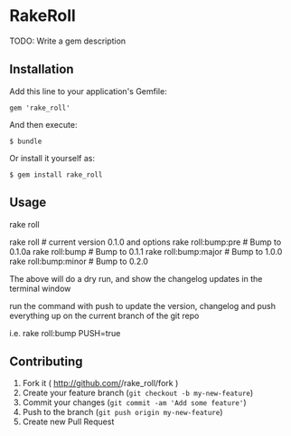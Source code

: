 # RakeRoll

TODO: Write a gem description

## Installation

Add this line to your application's Gemfile:

    gem 'rake_roll'

And then execute:

    $ bundle

Or install it yourself as:

    $ gem install rake_roll

## Usage

rake roll

rake roll                        # current version 0.1.0 and options
rake roll:bump:pre               # Bump to 0.1.0a
rake roll:bump                   # Bump to 0.1.1
rake roll:bump:major             # Bump to 1.0.0
rake roll:bump:minor             # Bump to 0.2.0

The above will do a dry run, and show the changelog updates in the
terminal window

run the command with push to update the version, changelog and push
everything up on the current branch of the git repo

i.e.
rake roll:bump PUSH=true

## Contributing

1. Fork it ( http://github.com/<my-github-username>/rake_roll/fork )
2. Create your feature branch (`git checkout -b my-new-feature`)
3. Commit your changes (`git commit -am 'Add some feature'`)
4. Push to the branch (`git push origin my-new-feature`)
5. Create new Pull Request
